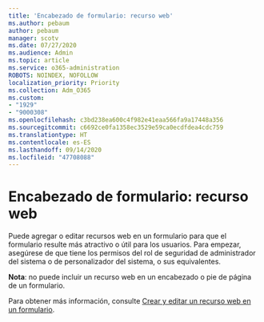 ```yaml
---
title: 'Encabezado de formulario: recurso web'
ms.author: pebaum
author: pebaum
manager: scotv
ms.date: 07/27/2020
ms.audience: Admin
ms.topic: article
ms.service: o365-administration
ROBOTS: NOINDEX, NOFOLLOW
localization_priority: Priority
ms.collection: Adm_O365
ms.custom:
- "1929"
- "9000308"
ms.openlocfilehash: c3bd238ea600c4f982e41eaa566fa9a17448a356
ms.sourcegitcommit: c6692ce0fa1358ec3529e59ca0ecdfdea4cdc759
ms.translationtype: HT
ms.contentlocale: es-ES
ms.lasthandoff: 09/14/2020
ms.locfileid: "47708088"
---
```

# <a name="form-header---web-resource"></a>Encabezado de formulario: recurso web

Puede agregar o editar recursos web en un formulario para que el formulario resulte más atractivo o útil para los usuarios. Para empezar, asegúrese de que tiene los permisos del rol de seguridad de administrador del sistema o de personalizador del sistema, o sus equivalentes.  

**Nota**: no puede incluir un recurso web en un encabezado o pie de página de un formulario.

Para obtener más información, consulte [Crear y editar un recurso web en un formulario](https://docs.microsoft.com/dynamics365/customer-engagement/customize/create-edit-web-resources#create-and-edit-a-web-resource-on-a-form).